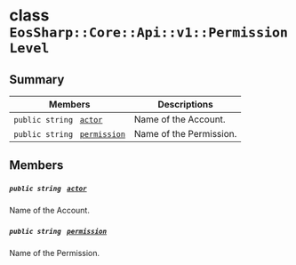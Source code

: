 # class `EosSharp::Core::Api::v1::PermissionLevel` 

## Summary

 Members                                | Descriptions                                
----------------------------------------|---------------------------------------------
`public string ` [`actor`](#class_eos_sharp_1_1_core_1_1_api_1_1v1_1_1_permission_level_1a1f3c2d06ac91e6d59a1b264abb612c8b) | Name of the Account.
`public string ` [`permission`](#class_eos_sharp_1_1_core_1_1_api_1_1v1_1_1_permission_level_1ace32db2660929e05f2ccbe4ed303916d) | Name of the Permission.

## Members

##### `public string ` [`actor`](#class_eos_sharp_1_1_core_1_1_api_1_1v1_1_1_permission_level_1a1f3c2d06ac91e6d59a1b264abb612c8b) 

Name of the Account.

##### `public string ` [`permission`](#class_eos_sharp_1_1_core_1_1_api_1_1v1_1_1_permission_level_1ace32db2660929e05f2ccbe4ed303916d) 

Name of the Permission.


